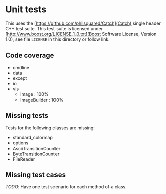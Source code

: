 # Unit tests

This uses the [https://github.com/philsquared/Catch](Catch) single header C++
test suite. This test suite is licensed under
[http://www.boost.org/LICENSE_1_0.txt](Boost Software License, Version 1.0),
see file `LICENSE` in this directory or follow link.

## Code coverage
 * cmdline
 * data
 * except
 * io
 * vis
    * Image : 100%
    * ImageBuilder : 100%

## Missing tests
Tests for the following classes are missing:  
 * standard_colormap
 * options
 * AsciiTransitionCounter
 * ByteTransitionCounter
 * FileReader

## Missing test cases
*TODO*: Have one test scenario for each method of a class.
